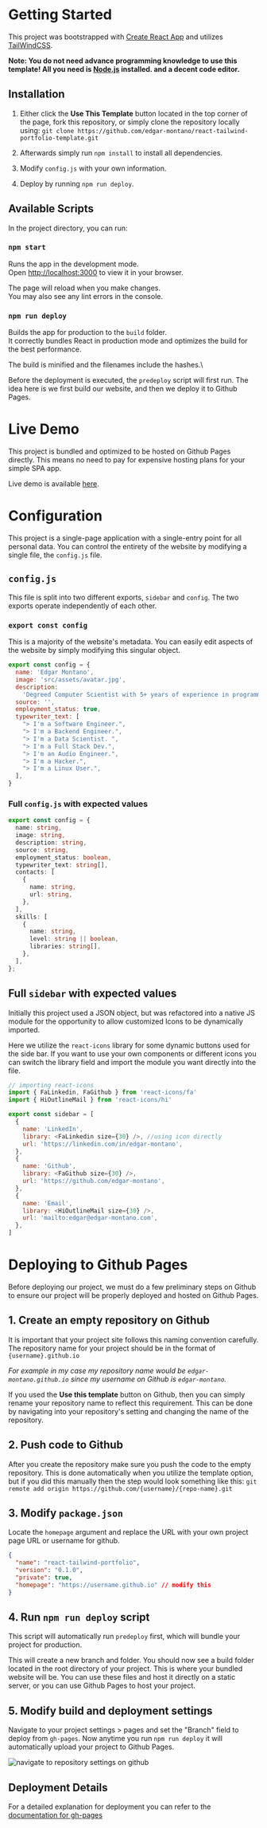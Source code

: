 # Getting Started

This project was bootstrapped with [Create React App](https://github.com/facebook/create-react-app) and utilizes [TailWindCSS](https://tailwindcss.com).

**Note: You do not need advance programming knowledge to use this template! All you need is [Node.js](https://nodejs.org/en/download/) installed. and a decent code editor.**

## Installation

1. Either click the **Use This Template** button located in the top corner of the page, fork this repository, or simply clone the repository locally using:
   `git clone https://github.com/edgar-montano/react-tailwind-portfolio-template.git`

2. Afterwards simply run `npm install` to install all dependencies.

3. Modify `config.js` with your own information.

4. Deploy by running `npm run deploy`.

## Available Scripts

In the project directory, you can run:

### `npm start`

Runs the app in the development mode.\
Open [http://localhost:3000](http://localhost:3000) to view it in your browser.

The page will reload when you make changes.\
You may also see any lint errors in the console.

### `npm run deploy`

Builds the app for production to the `build` folder.\
It correctly bundles React in production mode and optimizes the build for the best performance.

The build is minified and the filenames include the hashes.\

Before the deployment is executed, the `predeploy` script will first run. The idea here is we first build our website, and then we deploy it to Github Pages.

# Live Demo

This project is bundled and optimized to be hosted on Github Pages directly. This means no need to pay for expensive hosting plans for your simple SPA app.

Live demo is available [here](https://edgar-montano.github.io).

# Configuration

This project is a single-page application with a single-entry point for all personal data. You can control the entirety of the website by modifying a single file, the `config.js` file.

## `config.js`

This file is split into two different exports, `sidebar` and `config`. The two exports operate independently of each other.

### `export const config`

This is a majority of the website's metadata. You can easily edit aspects of the website by simply modifying this singular object.

```javascript
export const config = {
  name: 'Edgar Montano',
  image: 'src/assets/avatar.jpg',
  description:
    'Degreed Computer Scientist with 5+ years of experience in programming, collaboration, critical thinking, problem solving, and project management. Specialty in Full Stack Web Development and Large Scale Web Applications. ',
  source: '',
  employment_status: true,
  typewriter_text: [
    "> I'm a Software Engineer.",
    "> I'm a Backend Engineer.",
    "> I'm a Data Scientist. ",
    "> I'm a Full Stack Dev.",
    "> I'm an Audio Engineer.",
    "> I'm a Hacker.",
    "> I'm a Linux User.",
  ],
}
```

### Full `config.js` with expected values

```typescript
export const config = {
  name: string,
  image: string,
  description: string,
  source: string,
  employment_status: boolean,
  typewriter_text: string[],
  contacts: [
    {
      name: string,
      url: string,
    },
  ],
  skills: [
    {
      name: string,
      level: string || boolean,
      libraries: string[],
    },
  ],
};
```

## Full `sidebar` with expected values

Initially this project used a JSON object, but was refactored into a native JS module for the opportunity to allow customized Icons to be dynamically imported.

Here we utilize the `react-icons` library for some dynamic buttons used for the side bar.
If you want to use your own components or different icons you can switch the library field and import the module you want directly into the file.

```javascript
// importing react-icons
import { FaLinkedin, FaGithub } from 'react-icons/fa'
import { HiOutlineMail } from 'react-icons/hi'

export const sidebar = [
  {
    name: 'LinkedIn',
    library: <FaLinkedin size={30} />, //using icon directly
    url: 'https://linkedin.com/in/edgar-montano',
  },
  {
    name: 'Github',
    library: <FaGithub size={30} />,
    url: 'https://github.com/edgar-montano',
  },
  {
    name: 'Email',
    library: <HiOutlineMail size={30} />,
    url: 'mailto:edgar@edgar-montano.com',
  },
]
```

# Deploying to Github Pages

Before deploying our project, we must do a few preliminary steps on Github to ensure our project will be properly deployed and hosted on Github Pages.

## 1. Create an empty repository on Github

It is important that your project site follows this naming convention carefully. The repository name for your project should be in the format of `{username}.github.io`

_For example in my case my repository name would be `edgar-montano.github.io` since my username on Github is `edgar-montano`._

If you used the **Use this template** button on Github, then you can simply rename your repository name to reflect this requirement. This can be done by navigating into your repository's setting and changing the name of the repository.

## 2. Push code to Github

After you create the repository make sure you push the code to the empty repository. This is done automatically when you utilize the template option, but if you did this manually then the step would look something like this:
`git remote add origin https://github.com/{username}/{repo-name}.git`

## 3. Modify `package.json`

Locate the `homepage` argument and replace the URL with your own project page URL or username for github.

```json
{
  "name": "react-tailwind-portfolio",
  "version": "0.1.0",
  "private": true,
  "homepage": "https://username.github.io" // modify this
}
```

## 4. Run `npm run deploy` script

This script will automatically run `predeploy` first, which will bundle your project for production.

This will create a new branch and folder. You should now see a build folder located in the root directory of your project. This is where your bundled website will be. You can use these files and host it directly on a static server, or you can use Github Pages to host your project.

## 5. Modify build and deployment settings

Navigate to your project settings > pages and set the "Branch" field to deploy from `gh-pages`. Now anytime you run `npm run deploy` it will automatically upload your project to Github Pages.

![navigate to repository settings on github](settings.png)

## Deployment Details

For a detailed explanation for deployment you can refer to the [documentation for gh-pages](https://github.com/gitname/react-gh-pages)
